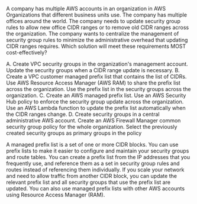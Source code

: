 A company has multiple AWS accounts in an organization in AWS Organizations that different business units use. The company has multiple offices around the world. The company needs to update security group rules to allow new office CIDR ranges or to remove old CIDR ranges across the organization. The company wants to centralize the management of security group rules to minimize the administrative overhead that updating CIDR ranges requires. Which solution will meet these requirements MOST cost-effectively? 

A. Create VPC security groups in the organization's management account. Update the security groups when a CIDR range update is necessary. 
B. Create a VPC customer managed prefix list that contains the list of CIDRs. Use AWS Resource Access Manager (AWS RAM) to share the prefix list across the organization. Use the prefix list in the security groups across the organization. 
C. Create an AWS managed prefix list. Use an AWS Security Hub policy to enforce the security group update across the organization. Use an AWS Lambda function to update the prefix list automatically when the CIDR ranges change. 
D. Create security groups in a central administrative AWS account. Create an AWS Firewall Manager common security group policy for the whole organization. Select the previously created security groups as primary groups in the policy

A managed prefix list is a set of one or more CIDR blocks. You can use prefix lists to make it easier to configure and maintain your security groups and route tables. You can create a prefix list from the IP addresses that you frequently use, and reference them as a set in security group rules and routes instead of referencing them individually. If you scale your network and need to allow traffic from another CIDR block, you can update the relevant prefix list and all security groups that use the prefix list are updated. You can also use managed prefix lists with other AWS accounts using Resource Access Manager (RAM).